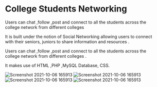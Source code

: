 # College Students Networking
Users can chat ,follow ,post and connect to all the students across the college network from different colleges

It is built under the notion of Social Networking allowing users to connect with their seniors, juniors to share information and resources .

Users can chat ,follow ,post and connect to all the students across the college network from different colleges .

It makes use of HTML ,PHP ,MySQL Database, CSS.

![Screenshot 2021-10-06 165913](https://user-images.githubusercontent.com/86523985/147193818-930aefb3-2437-4687-b52c-5587b68c4883.png)
![Screenshot 2021-10-06 165913](https://user-images.githubusercontent.com/86523985/147193939-919c8798-5a50-4eb0-95a8-e809f36c9a13.png)
![Screenshot 2021-10-06 165913](https://user-images.githubusercontent.com/86523985/147193964-34d5a5b0-ddf5-4144-95b5-dac5ec28b48c.png)
![Screenshot 2021-10-06 165913](https://user-images.githubusercontent.com/86523985/147193993-5c10a1c2-1f19-4898-8010-464a96727f0b.png)

